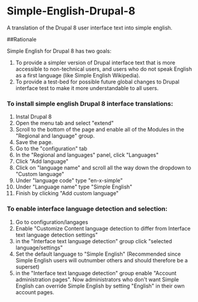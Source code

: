 # Simple-English-Drupal-8
A translation of the Drupal 8 user interface text into simple english.

##Rationale

Simple English for Drupal 8 has two goals:

1. To provide a simpler version of Drupal interface text that is more accessible to non-technical users, and users who do not speak English as a first language (like Simple English Wikipedia). 
2. To provide a test-bed for possible future global changes to Drupal interface test to make it more understandable to all users.

### To install simple english Drupal 8 interface translations:

1. Instal Drupal 8
2. Open the menu tab and select "extend"
3. Scroll to the bottom of the page and enable all of the Modules in the "Regional and language" group.
4. Save the page.
5. Go to the "configuration" tab
6. In the "Regional and languages" panel, click "Languages"
7. Click "Add language"
8. Click on "language name" and scroll all the way down the dropdown to "Custom language"
9. Under "language code" type "en-x-simple"
10. Under "Language name" type "Simple English"
6. Finish by clicking "Add custom language"

### To enable interface language detection and selection:

1. Go to configuration/langages
2. Enable "Customize Content language detection to differ from Interface text language detection settings"
3. in the "Interface text language detection" group click "selected language/settings" 
4. Set the default language to "Simple English" (Recommended since Simple English users will outnumber others and should therefore be a superset)
5. in the "Interface text language detection" group enable "Account administration pages". Now administrators who don't want Simple English can override Simple English by setting "English" in their own account pages. 
